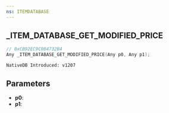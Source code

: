 ```yaml
---
ns: ITEMDATABASE
---
```

## _ITEM_DATABASE_GET_MODIFIED_PRICE

```c
// 0xCB92EC9C004732B4
Any _ITEM_DATABASE_GET_MODIFIED_PRICE(Any p0, Any p1);
```

```
NativeDB Introduced: v1207
```

## Parameters
* **p0**:
* **p1**:
